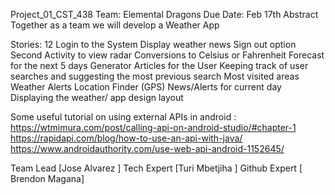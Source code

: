Project_01_CST_438
Team: Elemental Dragons
Due Date: Feb 17th
Abstract
Together as a team we will develop a Weather App

Stories: 12
Login to the System
Display weather news
Sign out option
Second Activity to view radar
Conversions to Celsius or Fahrenheit
Forecast for the next 5 days
Generator Articles for the User
Keeping track of user searches and suggesting the most previous search
Most visited areas Weather Alerts
Location Finder (GPS)
News/Alerts for current day
Displaying the weather/ app design layout

Some useful tutorial on using external APIs in android :
https://wtmimura.com/post/calling-api-on-android-studio/#chapter-1
https://rapidapi.com/blog/how-to-use-an-api-with-java/
https://www.androidauthority.com/use-web-api-android-1152645/


Team Lead  [Jose Alvarez ]
Tech Expert [Turi Mbetjiha ]
Github Expert [ Brendon Magana]
